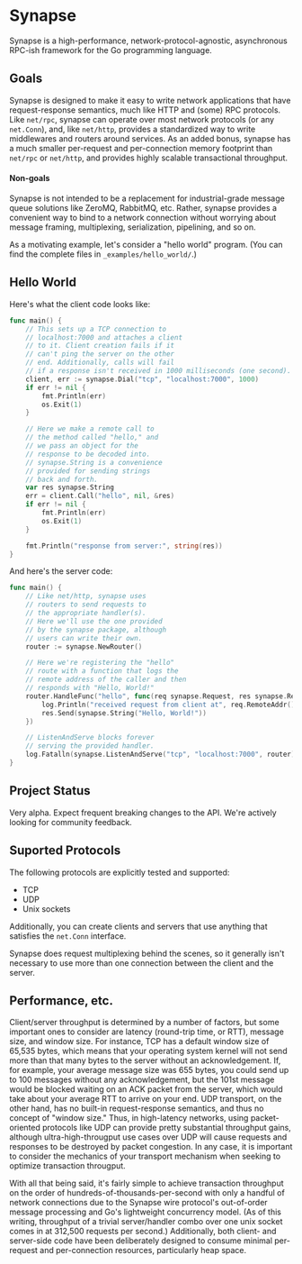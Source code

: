 Synapse
========

Synapse is a high-performance, network-protocol-agnostic, asynchronous RPC-ish framework for the Go programming language.

## Goals

Synapse is designed to make it easy to write network applications that have request-response semantics, much 
like HTTP and (some) RPC protocols. Like `net/rpc`, synapse can operate over most network protocols (or any 
`net.Conn`), and, like `net/http`, provides a standardized way to write middlewares and routers around services. 
As an added bonus, synapse has a much smaller per-request and per-connection memory footprint than `net/rpc` or 
`net/http`, and provides highly scalable transactional throughput.

#### Non-goals

Synapse is not intended to be a replacement for industrial-grade message queue solutions like ZeroMQ, RabbitMQ, etc. 
Rather, synapse provides a convenient way to bind to a network connection without worrying about message framing, 
multiplexing, serialization, pipelining, and so on.

As a motivating example, let's consider a "hello world" program. (You can find the complete files in `_examples/hello_world/`.)

## Hello World

Here's what the client code looks like:

```go
func main() {
	// This sets up a TCP connection to
	// localhost:7000 and attaches a client
	// to it. Client creation fails if it
	// can't ping the server on the other
	// end. Additionally, calls will fail
	// if a response isn't received in 1000 milliseconds (one second).
	client, err := synapse.Dial("tcp", "localhost:7000", 1000)
	if err != nil {
		fmt.Println(err)
		os.Exit(1)
	}

	// Here we make a remote call to
	// the method called "hello," and
	// we pass an object for the
	// response to be decoded into.
	// synapse.String is a convenience
	// provided for sending strings
	// back and forth.
	var res synapse.String
	err = client.Call("hello", nil, &res)
	if err != nil {
		fmt.Println(err)
		os.Exit(1)
	}

	fmt.Println("response from server:", string(res))
}
```

And here's the server code:

```go
func main() {
	// Like net/http, synapse uses
	// routers to send requests to
	// the appropriate handler(s).
	// Here we'll use the one provided
	// by the synapse package, although
	// users can write their own.
	router := synapse.NewRouter()

	// Here we're registering the "hello"
	// route with a function that logs the
	// remote address of the caller and then
	// responds with "Hello, World!"
	router.HandleFunc("hello", func(req synapse.Request, res synapse.ResponseWriter) {
		log.Println("received request from client at", req.RemoteAddr())
		res.Send(synapse.String("Hello, World!"))
	})

	// ListenAndServe blocks forever
	// serving the provided handler.
	log.Fatalln(synapse.ListenAndServe("tcp", "localhost:7000", router))
}
```

## Project Status

Very alpha. Expect frequent breaking changes to the API. We're actively looking for community feedback.

## Suported Protocols

The following protocols are explicitly tested and supported:

 - TCP
 - UDP
 - Unix sockets

Additionally, you can create clients and servers that use anything that satisfies the `net.Conn` interface.

Synapse does request multiplexing behind the scenes, so it generally isn't necessary to use more than one connection between the client and the server.

## Performance, etc.

Client/server throughput is determined by a number of factors, but some important ones to consider are 
latency (round-trip time, or RTT), message size, and window size. For instance, TCP has a default window size of 65,535 bytes, which 
means that your operating system kernel will not send more than that many bytes to the server without an acknowledgement.
If, for example, your average message size was 655 bytes, you could send up to 100 messages without any 
acknowledgement, but the 101st message would be blocked waiting on an ACK packet from
the server, which would take about your average RTT to arrive on your end. UDP transport, on the other hand, 
has no built-in request-response semantics, and thus no concept of "window size." Thus, in high-latency networks, using 
packet-oriented protocols like UDP can provide pretty substantial throughput gains, although ultra-high-througput use 
cases over UDP will cause requests and responses to be destroyed by packet congestion. In any case, it is important to consider 
the mechanics of your transport mechanism when seeking to optimize transaction througput.

With all that being said, it's fairly simple to achieve transaction throughput on the order of hundreds-of-thousands-per-second with
only a handful of network connections due to the Synapse wire protocol's out-of-order message processing and Go's lightweight 
concurrency model. (As of this writing, throughput of a trivial server/handler combo over one unix socket comes in at 312,500 requests per second.) Additionally, both client- and server-side code have been deliberately designed to consume minimal per-request 
and per-connection resources, particularly heap space.